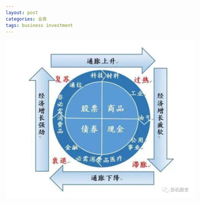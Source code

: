 ```yaml
---
layout: post
categories: 业务
tags: business investment
---
```


![the investment clock](/images/the-investment-clock.jpg)

